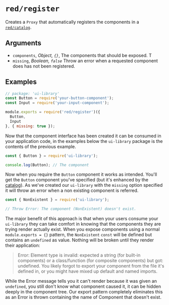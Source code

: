 # `red/register`

Creates a `Proxy` that automatically registers the components in a
[`red/catalog`][catalog].

## Arguments

- `components`, *Object, `{}`*, The components that should be exposed. T
- `missing`, *Boolean, `false`* Throw an error when a requested component does
  has not been registered.

## Examples

```js
// package: 'ui-library'
const Button = require('your-button-component');
const Input = require('your-input-component');

module.exports = require('red/register')({
  Button,
  Input
}, { missing: true });
```

Now that the component interface has been created it can be consumed in your
application code, in the examples below the `ui-library` package is the
contents of the previous example.

```js
const { Button } = require('ui-library');

console.log(Button); // The component
```

Now when you require the `Button` component it works as intended. You'll get
the `Button` component you've specified (but it's enhanced by the [catalog]).
As we've created our `ui-library` with the `missing` option specified it will
throw an error when a non existing component is referred.

```js
const { NonExistent } = require('ui-library');

// Throw Error: The component (NonExistent) doesn't exist.
```

The major benefit of this approach is that when your users consume your
`ui-library` they can take comfort in knowing that the components they
are trying render actually exist. When you expose components using a normal
`module.exports = {}` pattern, the `NonExistent` `const` will be defined but
contains an `undefined` as value. Nothing will be broken until they render
their application:

> Error: Element type is invalid: expected a string (for built-in components) or
> a class/function (for composite components) but got: undefined. You likely
> forgot to export your component from the file it's defined in, or you might
> have mixed up default and named imports.

While the Error message tells you it can't render because it was given an
`undefined`, you still don't know what component caused it, it can be hidden
deeply in the component tree. Our export pattern completely eliminates this
as an Error is thrown containing the name of Component that doesn't exist.

[catalog]: ../catalog/README.md
